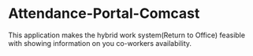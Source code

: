 # Attendance-Portal-Comcast


This application makes the hybrid work system(Return to Office) feasible with showing information on you co-workers availability. 
